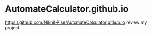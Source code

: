 # AutomateCalculator.github.io

https://github.com/Nikhil-Pise/AutomateCalculator.github.io review my project
